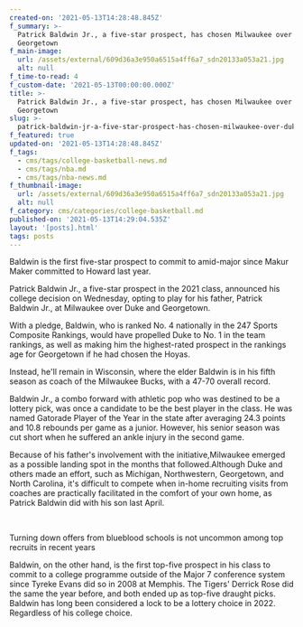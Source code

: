 ```yaml
---
created-on: '2021-05-13T14:28:48.845Z'
f_summary: >-
  Patrick Baldwin Jr., a five-star prospect, has chosen Milwaukee over Duke and
  Georgetown
f_main-image:
  url: /assets/external/609d36a3e950a6515a4ff6a7_sdn20133a053a21.jpg
  alt: null
f_time-to-read: 4
f_custom-date: '2021-05-13T00:00:00.000Z'
title: >-
  Patrick Baldwin Jr., a five-star prospect, has chosen Milwaukee over Duke and
  Georgetown
slug: >-
  patrick-baldwin-jr-a-five-star-prospect-has-chosen-milwaukee-over-duke-and-georgetown
f_featured: true
updated-on: '2021-05-13T14:28:48.845Z'
f_tags:
  - cms/tags/college-basketball-news.md
  - cms/tags/nba.md
  - cms/tags/nba-news.md
f_thumbnail-image:
  url: /assets/external/609d36a3e950a6515a4ff6a7_sdn20133a053a21.jpg
  alt: null
f_category: cms/categories/college-basketball.md
published-on: '2021-05-13T14:29:04.535Z'
layout: '[posts].html'
tags: posts
---
```


Baldwin is the first five-star prospect to commit to amid-major since Makur Maker committed to Howard last year.

Patrick Baldwin Jr., a five-star prospect in the 2021 class, announced his college decision on Wednesday, opting to play for his father, Patrick Baldwin Jr., at Milwaukee over Duke and Georgetown.

With a pledge, Baldwin, who is ranked No. 4 nationally in the 247 Sports Composite Rankings, would have propelled Duke to No. 1 in the team rankings, as well as making him the highest-rated prospect in the rankings age for Georgetown if he had chosen the Hoyas.

Instead, he'll remain in Wisconsin, where the elder Baldwin is in his fifth season as coach of the Milwaukee Bucks, with a 47-70 overall record.

Baldwin Jr., a combo forward with athletic pop who was destined to be a lottery pick, was once a candidate to be the best player in the class. He was named Gatorade Player of the Year in the state after averaging 24.3 points and 10.8 rebounds per game as a junior. However, his senior season was cut short when he suffered an ankle injury in the second game.

Because of his father's involvement with the initiative,Milwaukee emerged as a possible landing spot in the months that followed.Although Duke and others made an effort, such as Michigan, Northwestern, Georgetown, and North Carolina, it's difficult to compete when in-home recruiting visits from coaches are practically facilitated in the comfort of your own home, as Patrick Baldwin did with his son last April.

‍

Turning down offers from blueblood schools is not uncommon among top recruits in recent years

Baldwin, on the other hand, is the first top-five prospect in his class to commit to a college programme outside of the Major 7 conference system since Tyreke Evans did so in 2008 at Memphis. The Tigers' Derrick Rose did the same the year before, and both ended up as top-five draught picks. Baldwin has long been considered a lock to be a lottery choice in 2022. Regardless of his college choice.

‍
